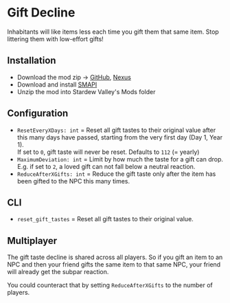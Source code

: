 ﻿# Gift Decline

Inhabitants will like items less each time you gift them that same item. Stop littering them with low-effort gifts!

## Installation

- Download the mod zip ->
	[GitHub](https://github.com/desto-git/sdv-mods/releases),
	[Nexus](https://www.nexusmods.com/stardewvalley/mods/6944/)
- Download and install [SMAPI](https://smapi.io/)
- Unzip the mod into Stardew Valley's Mods folder

## Configuration

- `ResetEveryXDays: int` = Reset all gift tastes to their original value after this many days have passed,
starting from the very first day (Day 1, Year 1).  
If set to `0`, gift taste will never be reset. Defaults to `112` (= yearly)
- `MaximumDeviation: int` = Limit by how much the taste for a gift can drop.
E.g. if set to `2`, a loved gift can not fall below a neutral reaction.
- `ReduceAfterXGifts: int` = Reduce the gift taste only after the item has been gifted to the NPC this many times.

## CLI

- `reset_gift_tastes` = Reset all gift tastes to their original value.

## Multiplayer

The gift taste decline is shared across all players.
So if you gift an item to an NPC and then your friend gifts the same item to that same NPC,
your friend will already get the subpar reaction.

You could counteract that by setting `ReduceAfterXGifts` to the number of players.